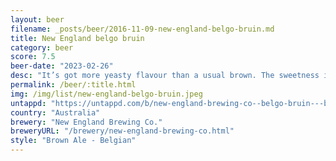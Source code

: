 ```yaml
---
layout: beer
filename: _posts/beer/2016-11-09-new-england-belgo-bruin.md
title: New England belgo bruin
category: beer
score: 7.5
beer-date: "2023-02-26"
desc: "It’s got more yeasty flavour than a usual brown. The sweetness is there but it’s not that strong. Smells a little strange. Overall good"
permalink: /beer/:title.html
img: /img/list/new-england-belgo-bruin.jpeg
untappd: "https://untappd.com/b/new-england-brewing-co--belgo-bruin---brown/5112850"
country: "Australia"
brewery: "New England Brewing Co."
breweryURL: "/brewery/new-england-brewing-co.html"
style: "Brown Ale - Belgian"
---
```

